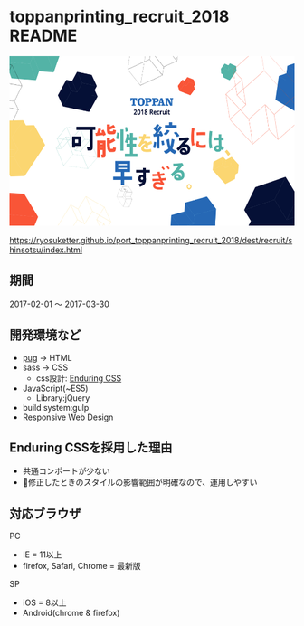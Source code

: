 # toppanprinting_recruit_2018 README

<img src="./dest/recruit/shinsotsu/assets/img/ogp.png" height="300">

https://ryosuketter.github.io/port_toppanprinting_recruit_2018/dest/recruit/shinsotsu/index.html

## 期間

2017-02-01 〜 2017-03-30

## 開発環境など

- [pug](https://pugjs.org/api/getting-started.html) -> HTML
- sass -> CSS
    - css設計: [Enduring CSS](http://ecss.io/)
- JavaScript(~ES5)
    - Library:jQuery
- build system:gulp
- Responsive Web Design

## Enduring CSSを採用した理由
- 共通コンポートが少ない
- 修正したときのスタイルの影響範囲が明確なので、運用しやすい

## 対応ブラウザ
PC
- IE = 11以上
- firefox, Safari, Chrome = 最新版

SP
- iOS = 8以上
- Android(chrome & firefox)